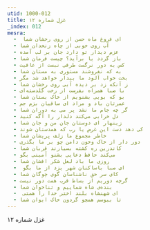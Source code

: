```yaml
---
utid: 1000-012
title: غزل شماره ۱۲
_index: 012
mesra:
  - ‌ ای فروغ ماه حسن از روی رخشان شما
  - آب روی خوبی از چاه زنخدان شما
  - عزم دیدار تو دارد جان بر لب آمده
  - باز گردد یا برآید؟ چیست فرمان شما
  - کس به دور نرگست طرفی نبست از عافیت
  - به که نفروشند مستوری به مستان شما
  - بخت خواب آلود ما بیدار خواهد شد مگر
  - ز آنکه زد بر دیده آبی روی رخشان شما
  - با صبا همراه بفرست از رخت گلدسته‌ای
  - بو که بویی بشنویم از خاک بستان شما
  - عمرتان باد و مراد ای ساقیان بزم جم
  - گر چه جام ما نشد پر می به دوران شما
  - دل خرابی می‌کند دلدار را آگه کنید
  - زینهار‌ ای دوستان جان من و جان شما
  - کی دهد دست این غرض یا رب که همدستان شوند
  - خاطر مجموع ما زلف پریشان شما
  - دور دار از خاک وخون دامن چو بر ما بگذری
  - کاندرین ره کشته بسیارند قربان شما
  - می‌کند حافظ دعایی بشنو آمینی بگو
  - روزی ما باد لعل شکر افشان شما
  - ‌ ای صبا باساکنان شهر یزد از ما بگو
  - کای سر حق ناشناسان گوی چوگان شما
  - گرچه دوریم از بساط قرب همت دور نیست
  - بنده‌ی شاه شماییم و ثناخوان شما
  - ‌ ای شهنشاه بلند اختر خدا را همتی
  - تا ببوسم همچو گردون خاک ایوان شما
---
```

غزل شماره ۱۲

